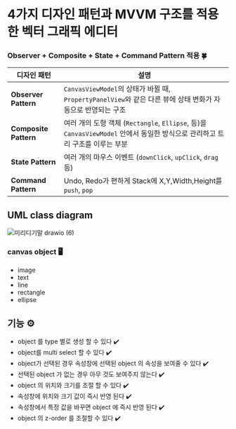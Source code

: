 # 4가지 디자인 패턴과 MVVM 구조를 적용한 벡터 그래픽 에디터
### Observer + Composite + State + Command Pattern 적용 🍀

| 디자인 패턴      | 설명                                                                                                                                               |
|------------------------|--------------------------------------------------------------------------------------------------------------------------------------------------|
| **Observer Pattern**  | `CanvasViewModel`의 상태가 바뀔 때, `PropertyPanelView`와 같은 다른 뷰에 상태 변화가 자동으로 반영되는 구조                               |
| **Composite Pattern** | 여러 개의 도형 객체 (`Rectangle`, `Ellipse`, 등)을 `CanvasViewModel` 안에서 동일한 방식으로 관리하고 트리 구조를 이루는 부분              |
| **State Pattern** | 여러 개의 마우스 이벤트 (`downClick`, `upClick`, `drag`등)             |
| **Command Pattern** | Undo, Redo가 편하게 Stack에 X,Y,Width,Height를 `push`, `pop`              |

## UML class diagram
![미리디기말 drawio (6)](https://github.com/user-attachments/assets/893a7ae0-0e53-4ff3-920c-2b4ed1c63b18)

### canvas object 🖥️
- image
- text
- line
- rectangle
- ellipse

## 기능 ⚙️
- object 를 type 별로 생성 할 수 있다 ✔️
- object를 multi select 할 수 있다 ✔️
- object가 선택된 경우 속성창에 선택된 object 의 속성을 보여줄 수 있다 ✔️
- 선택된 object 가 없는 경우 아무 것도 보여주지 않는다 ✔️
- object 의 위치와 크기를 조절 할 수 있다 ✔️
- 속성창에 위치와 크기 값이 즉시 반영 된다 ✔️
- 속성창에서 특정 값을 바꾸면 object 에 즉시 반영 된다 ✔️
- object 의 z-order 를 조절할 수 있다 ✔️
